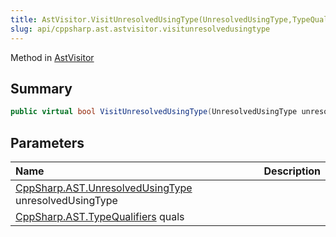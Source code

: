 ```yaml
---
title: AstVisitor.VisitUnresolvedUsingType(UnresolvedUsingType,TypeQualifiers)
slug: api/cppsharp.ast.astvisitor.visitunresolvedusingtype
---
```

Method in [AstVisitor](/api/cppsharp/ast/astvisitor)

## Summary



```csharp
public virtual bool VisitUnresolvedUsingType(UnresolvedUsingType unresolvedUsingType, TypeQualifiers quals)
```

## Parameters

|Name|Description|
|:---|:---|
|[CppSharp.AST.UnresolvedUsingType](/api/cppsharp/ast/unresolvedusingtype) unresolvedUsingType||
|[CppSharp.AST.TypeQualifiers](/api/cppsharp/ast/typequalifiers) quals||

